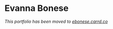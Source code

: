 # Evanna Bonese
_This portfolio has been moved to [ebonese.carrd.co](https://ebonese.carrd.co/)_


<!---
_Aspiring IT Engineer, Inspiring Individual_
<br/><br/>

## Education
- Mathematics, B.S.
- Google Cybersecurity Certificate (In Progress)
- Data Science, M.S. (Coming Soon)
<br/><br/>

## Projects
### Incident Handler’s Journal
<img src="./assets/images/coming-soon.png" width="500"/>

### TryHackMe Journal
<img src="./assets/images/coming-soon.png" width="500"/>

### Vulnerable System Analysis
<img src="./assets/images/coming-soon.png" width="500"/>

### Security Audit
<img src="./assets/images/coming-soon.png" width="500"/>

### Cyber Incident Report
<img src="./assets/images/coming-soon.png" width="500"/>

### SQL Query
<img src="./assets/images/coming-soon.png" width="500"/>

<br/><br/><br/>

<p align="center">
Contact Me
</p>

<p align="center">
  <img src="assets/images/linkedin-original.svg" width="50" /> 
  <img src="assets/images/gmail.svg" width="50" />
</p>
-->

